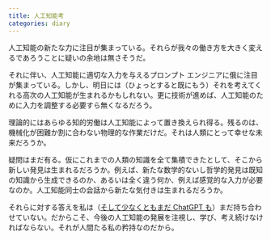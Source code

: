```yaml
---
title: 人工知能考
categories: diary
---
```


人工知能の新たな力に注目が集まっている。それらが我々の働き方を大きく変えるであろうことに疑いの余地は無さそうだ。 

それに伴い、人工知能に適切な入力を与えるプロンプト エンジニアに俄に注目が集まっている。しかし、明日には（ひょっとすると既にもう）それを考えてくれる高次の人工知能が生まれるかもしれない。更に技術が進めば、人工知能のために入力を調整する必要すら無くなるだろう。

理論的にはあらゆる知的労働は人工知能によって置き換えられ得る。残るのは、機械化が困難か割に合わない物理的な作業だけだ。それは人類にとって幸せな未来だろうか。

疑問はまだ有る。仮にこれまでの人類の知識を全て集積できたとして、そこから新しい発見は生まれるだろうか。例えば、新たな数学的ないし哲学的発見は既知の知識から生成できるのか、あるいは全く違う何か、例えば感覚的な入力が必要なのか。人工知能同士の会話から新たな気付きは生まれるだろうか。

それらに対する答えを私は（[そして少なくともまだ ChatGPT も](https://gist.github.com/masaru-iritani/3651c56215d5214cd302189a2781e03c)）まだ持ち合わせていない。だからこそ、今後の人工知能の発展を注視し、学び、考え続けなければならない。それが人間たる私の矜持なのだから。